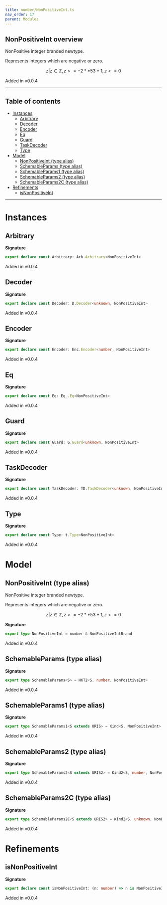 ```yaml
---
title: number/NonPositiveInt.ts
nav_order: 17
parent: Modules
---
```


## NonPositiveInt overview

NonPositive integer branded newtype.

Represents integers which are negative or zero.

```math
 { z | z ∈ ℤ, z >= -2 ** 53 + 1, z <= 0 }
```

Added in v0.0.4

---

<h2 class="text-delta">Table of contents</h2>

- [Instances](#instances)
  - [Arbitrary](#arbitrary)
  - [Decoder](#decoder)
  - [Encoder](#encoder)
  - [Eq](#eq)
  - [Guard](#guard)
  - [TaskDecoder](#taskdecoder)
  - [Type](#type)
- [Model](#model)
  - [NonPositiveInt (type alias)](#nonpositiveint-type-alias)
  - [SchemableParams (type alias)](#schemableparams-type-alias)
  - [SchemableParams1 (type alias)](#schemableparams1-type-alias)
  - [SchemableParams2 (type alias)](#schemableparams2-type-alias)
  - [SchemableParams2C (type alias)](#schemableparams2c-type-alias)
- [Refinements](#refinements)
  - [isNonPositiveInt](#isnonpositiveint)

---

# Instances

## Arbitrary

**Signature**

```ts
export declare const Arbitrary: Arb.Arbitrary<NonPositiveInt>
```

Added in v0.0.4

## Decoder

**Signature**

```ts
export declare const Decoder: D.Decoder<unknown, NonPositiveInt>
```

Added in v0.0.4

## Encoder

**Signature**

```ts
export declare const Encoder: Enc.Encoder<number, NonPositiveInt>
```

Added in v0.0.4

## Eq

**Signature**

```ts
export declare const Eq: Eq_.Eq<NonPositiveInt>
```

Added in v0.0.4

## Guard

**Signature**

```ts
export declare const Guard: G.Guard<unknown, NonPositiveInt>
```

Added in v0.0.4

## TaskDecoder

**Signature**

```ts
export declare const TaskDecoder: TD.TaskDecoder<unknown, NonPositiveInt>
```

Added in v0.0.4

## Type

**Signature**

```ts
export declare const Type: t.Type<NonPositiveInt>
```

Added in v0.0.4

# Model

## NonPositiveInt (type alias)

NonPositive integer branded newtype.

Represents integers which are negative or zero.

```math
 { z | z ∈ ℤ, z >= -2 ** 53 + 1, z <= 0 }
```

**Signature**

```ts
export type NonPositiveInt = number & NonPositiveIntBrand
```

Added in v0.0.4

## SchemableParams (type alias)

**Signature**

```ts
export type SchemableParams<S> = HKT2<S, number, NonPositiveInt>
```

Added in v0.0.4

## SchemableParams1 (type alias)

**Signature**

```ts
export type SchemableParams1<S extends URIS> = Kind<S, NonPositiveInt>
```

Added in v0.0.4

## SchemableParams2 (type alias)

**Signature**

```ts
export type SchemableParams2<S extends URIS2> = Kind2<S, number, NonPositiveInt>
```

Added in v0.0.4

## SchemableParams2C (type alias)

**Signature**

```ts
export type SchemableParams2C<S extends URIS2> = Kind2<S, unknown, NonPositiveInt>
```

Added in v0.0.4

# Refinements

## isNonPositiveInt

**Signature**

```ts
export declare const isNonPositiveInt: (n: number) => n is NonPositiveInt
```

Added in v0.0.4

